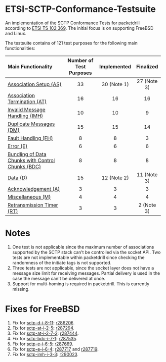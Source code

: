# ETSI-SCTP-Conformance-Testsuite
An implementation of the SCTP Conformance Tests for packetdrill according to
[ETSI TS 102 369](http://www.etsi.org/deliver/etsi_ts/102300_102399/102369/01.01.01_60/ts_102369v010101p.pdf).
The initial focus is on supporting FreeBSD and Linux.

The testsuite contains of 121 test purposes for the following main functionalities:

| Main Functionality                                                             | Number of Test Purposes | Implemented | Finalized   |
|:-------------------------------------------------------------------------------|:-----------------------:|:-----------:|:-----------:|
| [Association Setup (AS)](sctp-as-tests/README.md)                              | 33                      |  30 (Note 1)|  27 (Note 3)|
| [Association Termination (AT)](sctp-at-tests/README.md)                        | 16                      |  16         |  16         |
| [Invalid Message Handling (IMH)](sctp-imh-tests/README.md)                     | 10                      |  10         |  9          |
| [Duplicate Messages (DM)](sctp-dm-tests/README.md)                             | 15                      |  15         |  14         |
| [Fault Handling (FH)](sctp-fh-tests/README.md)                                 | 8                       |  8          |  3          |
| [Error (E)](sctp-e-tests/README.md)                                            | 6                       |  6          |  6          |
| [Bundling of Data Chunks with Control Chunks (BDC)](sctp-bdc-tests/README.md)  | 8                       |  8          |  8          |
| [Data (D)](sctp-d-tests/README.md)                                             | 15                      |  12 (Note 2)|  11 (Note 3)|
| [Acknowledgement (A)](sctp-a-tests/README.md)                                  | 3                       |  3          |  3          |
| [Miscellaneous (M)](sctp-m-tests/README.md)                                    | 4                       |  4          |  4          |
| [Retransmission Timer (RT)](sctp-rt-tests/README.md)                           | 3                       |  3          |  2 (Note 3) |

# Notes
1. One test is not applicable since the maximum number of associations supported by the SCTP stack can't be controlled via the socket API. Two tests are not implementable within packetdrill since checking the randomness of the initiate tags is not supported.
2. Three tests are not applicable, since the socket layer does not have a message size limit for receiving messages. Partial delivery is used in the case the message can't be delivered at once.
3. Support for multi-homing is required in packetdrill. This is currently missing.

# Fixes for FreeBSD
1. Fix for [sctp-d-i-8-11](sctp-d-tests/sctp-d-i-8-11.pkt): [r286206](https://svnweb.freebsd.org/changeset/base/286206).
2. Fix for [sctp-at-i-2-5](sctp-at-tests/sctp-at-i-2-5.pkt): [r287294](https://svnweb.freebsd.org/changeset/base/287294).
3. Fix for [sctp-at-i-2-7-2](sctp-at-tests/sctp-at-i-2-7-2.pkt): [r287444](https://svnweb.freebsd.org/changeset/base/287444).
4. Fix for [sctp-bdc-i-7-1](sctp-bdc-tests/sctp-bdc-i-7-1.pkt): [r287535](https://svnweb.freebsd.org/changeset/base/287535).
5. Fix for [sctp-e-i-6-5](sctp-e-i-6-5.pkt): [r287669](https://svnweb.freebsd.org/changeset/base/287669).
6. Fix for [sctp-e-i-6-4](sctp-e-i-6-4.pkt): [r287717](https://svnweb.freebsd.org/changeset/base/287717) and [r287719](https://svnweb.freebsd.org/changeset/base/287719).
7. Fix for [sctp-imh-i-3-3](sctp-imh-i-3-3.pkt): [r290023](https://svnweb.freebsd.org/changeset/base/290023).
